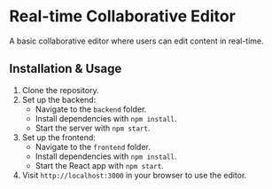 
# Real-time Collaborative Editor

A basic collaborative editor where users can edit content in real-time.

## Installation & Usage

1. Clone the repository.
2. Set up the backend:
   - Navigate to the `backend` folder.
   - Install dependencies with `npm install`.
   - Start the server with `npm start`.
3. Set up the frontend:
   - Navigate to the `frontend` folder.
   - Install dependencies with `npm install`.
   - Start the React app with `npm start`.
4. Visit `http://localhost:3000` in your browser to use the editor.
